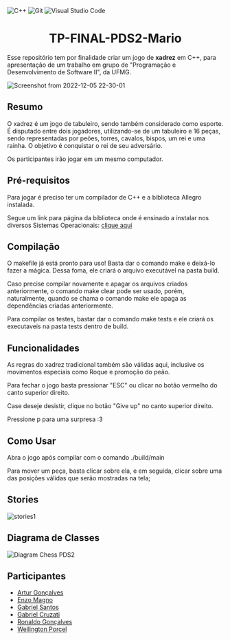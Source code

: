  ![C++](https://img.shields.io/badge/c++-%2300599C.svg?style=for-the-badge&logo=c%2B%2B&logoColor=white)
 ![Git](https://img.shields.io/badge/git-%23F05033.svg?style=for-the-badge&logo=git&logoColor=white)
 ![Visual Studio Code](https://img.shields.io/badge/Visual%20Studio%20Code-0078d7.svg?style=for-the-badge&logo=visual-studio-code&logoColor=white)
<h1 align="center"> TP-FINAL-PDS2-Mario </h1>

  Esse repositório tem por finalidade criar um jogo de **xadrez** em C++, para apresentação de um trabalho em grupo de "Programação e Desenvolvimento de Software II", da UFMG.


![Screenshot from 2022-12-05 22-30-01](https://user-images.githubusercontent.com/100977386/205787241-6948474c-3fff-48ed-9103-e61182a2ac8c.png)

## Resumo
  O xadrez é um jogo de tabuleiro, sendo também considerado como esporte. É disputado entre dois jogadores, utilizando-se de um tabuleiro e 16 peças, sendo representadas por peões, torres, cavalos, bispos, um rei e uma rainha. O objetivo é conquistar o rei de seu adversário.

  Os participantes irão jogar em um mesmo computador.
## Pré-requisitos
  Para jogar é preciso ter um compilador de C++ e a biblioteca Allegro instalada.

  Segue um link para página da biblioteca onde é ensinado a instalar nos diversos Sistemas Operacionais:
[clique aqui](https://liballeg.org/download.html)

## Compilação
  O makefile já está pronto para uso! Basta dar o comando make e deixá-lo fazer a mágica. Dessa foma, ele criará o arquivo executável na pasta build.

  Caso precise compilar novamente e apagar os arquivos criados anteriormente, o comando make clear pode ser usado, porém, naturalmente, quando se chama o comando make ele apaga as dependências criadas anteriormente.

  Para compilar os testes, bastar dar o comando make tests e ele criará os executaveis na pasta tests dentro de build.

## Funcionalidades
  As regras do xadrez tradicional também são válidas aqui, inclusive os movimentos especiais como Roque e promoção do peão.

  Para fechar o jogo basta pressionar "ESC" ou clicar no botão vermelho do canto superior direito. 

  Case deseje desistir, clique no botão "Give up" no canto superior direito.

  Pressione p para uma surpresa :3

## Como Usar
  Abra o jogo após compilar com o comando ./build/main

  Para mover um peça, basta clicar sobre ela, e em seguida, clicar sobre uma das posições válidas que serão mostradas na tela;
  
## Stories

![stories1](https://user-images.githubusercontent.com/100977386/205797204-801a2ac7-4e13-4269-a094-89e70d80524b.png)

## Diagrama de Classes

![Diagram Chess PDS2](https://user-images.githubusercontent.com/100977386/205932826-31b8665a-24c2-46c9-8154-7c1c560c7fb7.png)


## Participantes
* [Artur Gonçalves](https://github.com/arturgsz)
* [Enzo Magno](https://github.com/CarlosMagnanimo)
* [Gabriel Santos](https://github.com/santastico)
* [Gabriel Cruzati](https://github.com/GabrielCruzati)
* [Ronaldo Gonçalves](https://github.com/Ronaldo-gsa)
* [Wellington Porcel](https://github.com/WlPorcel)
